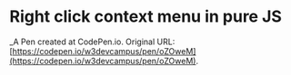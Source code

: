 # Right click context menu in pure JS
 _A Pen created at CodePen.io. Original URL: [https://codepen.io/w3devcampus/pen/oZOweM](https://codepen.io/w3devcampus/pen/oZOweM).

 